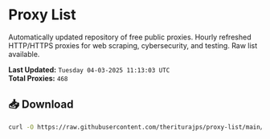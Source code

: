# Proxy List

Automatically updated repository of free public proxies. Hourly refreshed HTTP/HTTPS proxies for web scraping, cybersecurity, and testing. Raw list available.

**Last Updated:** `Tuesday 04-03-2025 11:13:03 UTC`  
**Total Proxies:** `468`

## 📥 Download
```bash
curl -O https://raw.githubusercontent.com/theriturajps/proxy-list/main/proxies.txt
